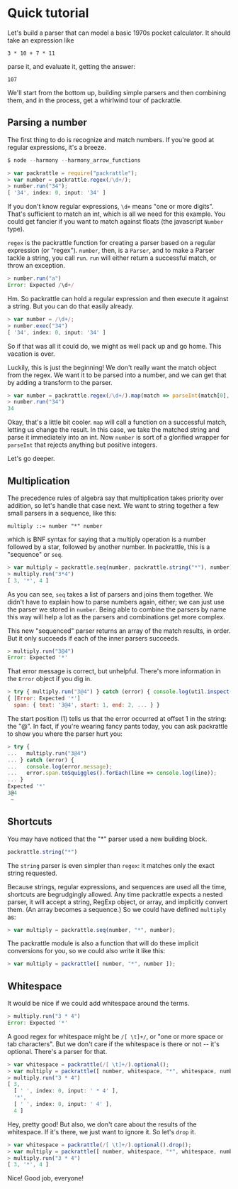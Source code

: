 # Quick tutorial

Let's build a parser that can model a basic 1970s pocket calculator. It should take an expression like

    3 * 10 + 7 * 11

parse it, and evaluate it, getting the answer:

    107

We'll start from the bottom up, building simple parsers and then combining them, and in the process, get a whirlwind tour of packrattle.


## Parsing a number

The first thing to do is recognize and match numbers. If you're good at regular expressions, it's a breeze.

```javascript
$ node --harmony --harmony_arrow_functions

> var packrattle = require("packrattle");
> var number = packrattle.regex(/\d+/);
> number.run("34");
[ '34', index: 0, input: '34' ]
```

If you don't know regular expressions, `\d+` means "one or more digits". That's sufficient to match an int, which is all we need for this example. You could get fancier if you want to match against floats (the javascript `Number` type).

`regex` is the packrattle function for creating a parser based on a regular expression (or "regex"). `number`, then, is a `Parser`, and to make a Parser tackle a string, you call `run`. `run` will either return a successful match, or throw an exception.

```javascript
> number.run("a")
Error: Expected /\d+/
```

Hm. So packrattle can hold a regular expression and then execute it against a string. But you can do that easily already.

```javascript
> var number = /\d+/;
> number.exec("34")
[ '34', index: 0, input: '34' ]
```

So if that was all it could do, we might as well pack up and go home. This vacation is over.

Luckily, this is just the beginning! We don't really want the match object from the regex. We want it to be parsed into a number, and we can get that by adding a transform to the parser.

```javascript
> var number = packrattle.regex(/\d+/).map(match => parseInt(match[0], 10));
> number.run("34")
34
```

Okay, that's a little bit cooler. `map` will call a function on a successful match, letting us change the result. In this case, we take the matched string and parse it immediately into an int. Now `number` is sort of a glorified wrapper for `parseInt` that rejects anything but positive integers.

Let's go deeper.


## Multiplication

The precedence rules of algebra say that multiplication takes priority over addition, so let's handle that case next. We want to string together a few small parsers in a sequence, like this:

```
multiply ::= number "*" number
```

which is BNF syntax for saying that a multiply operation is a number followed by a star, followed by another number. In packrattle, this is a "sequence" or `seq`.

```javascript
> var multiply = packrattle.seq(number, packrattle.string("*"), number);
> multiply.run("3*4")
[ 3, '*', 4 ]
```

As you can see, `seq` takes a list of parsers and joins them together. We didn't have to explain how to parse numbers again, either; we can just use the parser we stored in `number`. Being able to combine the parsers by name this way will help a lot as the parsers and combinations get more complex.

This new "sequenced" parser returns an array of the match results, in order. But it only succeeds if each of the inner parsers succeeds.

```javascript
> multiply.run("3@4")
Error: Expected '*'
```

That error message is correct, but unhelpful. There's more information in the `Error` object if you dig in.

```javascript
> try { multiply.run("3@4") } catch (error) { console.log(util.inspect(error)) }
{ [Error: Expected '*']
  span: { text: '3@4', start: 1, end: 2, ... } }
```

The start position (1) tells us that the error occurred at offset 1 in the string: the "@". In fact, if you're wearing fancy pants today, you can ask packrattle to show you where the parser hurt you:

```javascript
> try {
...   multiply.run("3@4")
... } catch (error) {
...   console.log(error.message);
...   error.span.toSquiggles().forEach(line => console.log(line));
... }
Expected '*'
3@4
 ~
```


## Shortcuts

You may have noticed that the "\*" parser used a new building block.

```javascript
packrattle.string("*")
```

The `string` parser is even simpler than `regex`: it matches only the exact string requested.

Because strings, regular expressions, and sequences are used all the time, shortcuts are begrudgingly allowed. Any time packrattle expects a nested parser, it will accept a string, RegExp object, or array, and implicitly convert them. (An array becomes a sequence.) So we could have defined `multiply` as:

```javascript
> var multiply = packrattle.seq(number, "*", number);
```

The packrattle module is also a function that will do these implicit conversions for you, so we could also write it like this:

```javascript
> var multiply = packrattle([ number, "*", number ]);
```


## Whitespace

It would be nice if we could add whitespace around the terms.

```javascript
> multiply.run("3 * 4")
Error: Expected '*'
```

A good regex for whitespace might be `/[ \t]+/`, or "one or more space or tab characters". But we don't care if the whitespace is there or not -- it's optional. There's a parser for that.

```javascript
> var whitespace = packrattle(/[ \t]+/).optional();
> var multiply = packrattle([ number, whitespace, "*", whitespace, number ]);
> multiply.run("3 * 4")
[ 3,
  [ ' ', index: 0, input: ' * 4' ],
  '*',
  [ ' ', index: 0, input: ' 4' ],
  4 ]
```  

Hey, pretty good! But also, we don't care about the results of the whitespace. If it's there, we just want to ignore it. So let's `drop` it.

```javascript
> var whitespace = packrattle(/[ \t]+/).optional().drop();
> var multiply = packrattle([ number, whitespace, "*", whitespace, number ]);
> multiply.run("3 * 4")
[ 3, '*', 4 ]
```

Nice! Good job, everyone!
